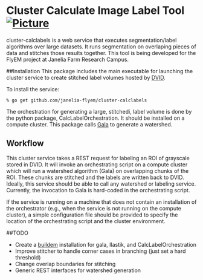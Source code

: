 # Cluster Calculate Image Label Tool [![Picture](https://raw.github.com/janelia-flyem/janelia-flyem.github.com/master/images/jfrc_grey_180x40.png)](http://www.janelia.org)

cluster-calclabels is a web service that executes segmentation/label
algorithms over large datasets.  It runs segmentation on overlaping
pieces of data and stitches those results together.  This tool is being
developed for the FlyEM project at Janelia Farm Research Campus.

##Installation 
This package includes the main executable for launching the cluster service to create
stitched label volumes hosted by [DVID](https://github.com/janelia-flyem/dvid).

To install the service:

    % go get github.com/janelia-flyem/cluster-calclabels

The orchestration for generating a large, stitchedi, label volume is done by the python package, CalcLabelOrchestration.
It should be installed on a compute
cluster.  This package calls [Gala](https://github.com/janelia-flyem/gala) to generate a watershed. 

## Workflow

This cluster service takes a REST request for labeling an ROI of grayscale stored in DVID.  It will
invoke an orchestrating script on a compute cluster which will run a watershed algorithm (Gala) on
overlapping chunks of the ROI.  These chunks are stitched and the labels are written back to DVID.
Ideally, this service should be able to call any watershed or labeling service.  Currently, the invocation
to Gala is hard-coded in the orchestrating script.

If the service is running on a machine that does not contain an installation of the orchestrator (e.g.,
when the service is not running on the compute cluster), a simple configuration
file should be provided to specify the location of the orchestrating script and the cluster environment.

##TODO

* Create a [buildem](https://github.com/janelia-flyem/buildem) installation for gala, Ilastik, and CalcLabelOrchestration
* Improve stitcher to handle corner cases in branching (just set a hard threshold)
* Change overlap boundaries for stitching
* Generic REST interfaces for watershed generation

